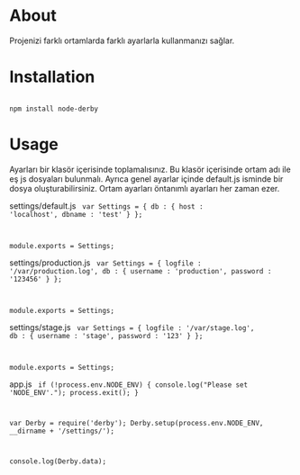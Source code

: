 # About

Projenizi farklı ortamlarda farklı ayarlarla kullanmanızı sağlar.

# Installation

<code>
npm install node-derby
</code>

# Usage

Ayarları bir klasör içerisinde toplamalısınız. Bu klasör içerisinde ortam adı ile eş js dosyaları bulunmalı.
Ayrıca genel ayarlar içinde default.js isminde bir dosya oluşturabilirsiniz. Ortam ayarları öntanımlı ayarları her zaman
ezer.

settings/default.js
<code>
var Settings = {
    db : {
        host : 'localhost',
        dbname : 'test'
    }
};

module.exports = Settings;
</code>

settings/production.js
<code>
var Settings = {
    logfile : '/var/production.log',
    db : {
        username : 'production',
        password : '123456'
    }
};

module.exports = Settings;
</code>

settings/stage.js
<code>
var Settings = {
    logfile : '/var/stage.log',
    db : {
        username : 'stage',
        password : '123'
    }
};

module.exports = Settings;
</code>

app.js
<code>
if (!process.env.NODE_ENV)
{
    console.log("Please set 'NODE_ENV'.");
    process.exit();
}

var Derby = require('derby');
Derby.setup(process.env.NODE_ENV, __dirname + '/settings/');

console.log(Derby.data);
</code>